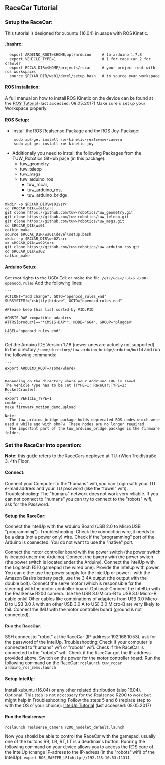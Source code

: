 ## RaceCar Tutorial
### Setup the RaceCar:
This tutorial is designed for xubuntu (16.04) in usage with ROS Kinetic.
#### .bashrc:

```
  export ARDUINO_ROOT=$HOME/opt/arduino     # to arduino 1.7.8
  export VEHICLE_TYPE=1                     # 1 for race car 2 for crawler
  export RCCAR_DIR=$HOME/projects/rccar     # your project root with ros workspaces
  source $RCCAR_DIR/ws01/devel/setup.bash   # to source your workspace
```
#### ROS Installation: 
  A full manual on how to install ROS Kinetic on the device can be found at the [ROS Tutorial](http://wiki.ros.org/kinetic/Installation/Ubuntu) (last accessed: 08.05.2017)
  Make sure u set up your Workspace properly.
#### ROS Setup:
- Install the ROS Realsense-Package and the ROS Joy-Package:
```
    sudo apt-get install ros-kinetic-realsense-camera
    sudo apt-get install ros-kinetic-joy
```
- Additionally you need to install the following Packages from the TUW_Robotics GitHub page (in this package):
    - tuw_geometry 
    - tuw_teleop 
    - tuw_msgs 
    - tuw_arduino_ros 
        - tuw_rccar, 
        - tuw_arduino_ros, 
        - tuw_arduino_bridge
    
```
mkdir -p $RCCAR_DIR\ws01\src
cd $RCCAR_DIR\ws01\src
git clone https://github.com/tuw-robotics/tuw_geometry.git
git clone https://github.com/tuw-robotics/tuw_teleop.git
git clone https://github.com/tuw-robotics/tuw_msgs.git
cd $RCCAR_DIR\ws01
catkin_make
source $RCCAR_DIR\ws01\devel\setup.bash
mkdir -p $RCCAR_DIR\ws02\src
cd $RCCAR_DIR\ws02\src
git clone https://github.com/tuw-robotics/tuw_arduino_ros.git
cd $RCCAR_DIR\ws02
catkin_make
```
  
    
#### Arduino Setup: 
  Set root rights to the USB:
  Edit or make the file: `/etc/udev/rules.d/98-openocd.rules`
    Add the following lines:
    
    ```
    ACTION!="add|change", GOTO="openocd_rules_end"
    SUBSYSTEM!="usb|tty|hidraw", GOTO="openocd_rules_end"

    #Please keep this list sorted by VID:PID

    #CMSIS-DAP compatible adapters
    ATTRS{product}=="*CMSIS-DAP*", MODE="664", GROUP="plugdev"

    LABEL="openocd_rules_end"
    ```
    
  Get the Arduino IDE Version 1.7.8 (newer ones are actuelly not supported).
  In the directory `/some/directory/tuw_arduino_bridge/arduino/build` and run the following commands:
  
    ```
    export ARDUINO_ROOT=/some/where/
    ```
    
    Depending on the directory where your Andriuno IDE is saved.
    The vehicle type has to be set (TYPE=1: RaceCar;TYPE=2: RocketCrawler).
    ```
    export VEHICLE_TYPE=1
    cmake ..
    make firmware_motion_demo.upload
    ```
    Note:
      The tuw_arduino_bridge package holds deprecated ROS nodes which were used a while ago with shmFw. These nodes are no longer required.
      The important part of the tuw_arduino_bridge package is the firmware folder.

### Set the RaceCar into operation:
**Note:** this guide refers to the RaceCars deployed at TU-rWien Treidlstraße 3, 4th Floor.
#### Connect:
  Connect your Computer to the "humans" wifi, you can Login with your TU e-mail address and your TU password (like the "tuwel" wifi).
    Troubleshooting:
      The "humans" network does not work very reliable.
      If you can not connect to "humans" you can try to connect to the "robots" wifi, ask for the Password.
#### Setup the RaceCar: 
  Connect the IntelUp with the Arduino Board (USB 2.0 to Micro USB "programming").
    Troubleshooting:
      Check the connection wire, it needs to be a data (not a power only) wire.
      Check if the "programming" port of the Arduino is connected. You do not want to use the "native" port.

  Connect the motor controller board with the power switch (the power switch is located under the Arduino).
  Connect the battery with the power switch (the power switch is located under the Arduino).
  Connect the IntelUp with the Logitech F510 gamepad (the wired one).
  Provide the IntelUp with power. You can either use the power supply for the IntelUp or power it with the Amazon Basics battery pack, use the 3.4A output (the output with the double bolt).
  Connect the serve motor (which is responsible for the steering) with the motor controller board.
    Optional:
      Connect the IntelUp with the RealSense R200 camera. Use the USB 3.0 Micro-B to USB 3.0 Micro-B cable only! Other cables like combinations of adapters from USB 3.0 Micro-B to USB 3.0 A with an other USB 3.0 A to USB 3.0 Micro-B are very likely to fail.
      Connect the IMU with the motor controller board (ground is not connected).
#### Run the RaceCar:
  SSH connect to "robot" at the RaceCar (IP-address: 192.168.10.53), ask for the password of the IntelUp.
    Troubleshooting:
      Check if your computer is connected to "humans" wifi or "robots" wifi.
      Check if the RaceCar is connected to the "robots" wifi.
      Check if the RaceCar got the IP-address provided above.
  Switch on the power for the motor controller board.
  Run the following command on the RaceCar:
    ```
    roslaunch tuw_rccar arduino_ros_demo.launch
    ```
    
#### Setup IntelUp:
  Install xubuntu (16.04) or any other related distribution (also 16.04).
  Optional:
    This step is not necessary for the Realsense R200 to work but might help in Troubleshooting.
    Follow the steps 5 and 6 (replace step to with the OS of your choice): [IntelUp Tutorial](https://01.org/developerjourney/recipe/intel-realsense-robotic-development-kit) (last accessed: 08.05.2017)
    
#### Run the Realsense:
  ```
  roslaunch realsense_camera r200_nodelet_default.launch
  ```

  Now you should be able to control the RaceCar with the gamepad, usually one of the buttons RB, LB, RT, LT is a deadman's button.
  Running the following command on your device allows you to access the ROS core of the IntelUp (change IP-adress to the IP-adress (in the "robots" wifi) of the IntelUp):
    ```
    export ROS_MASTER_URI=http://192.168.10.53:11311
    ```
